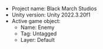 <!-- UNITY CODE ASSIST INSTRUCTIONS START -->
- Project name: Black March Studios
- Unity version: Unity 2022.3.20f1
- Active game object:
  - Name: Enemy
  - Tag: Untagged
  - Layer: Default
<!-- UNITY CODE ASSIST INSTRUCTIONS END -->